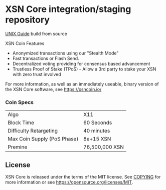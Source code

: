 XSN Core integration/staging repository
===============================

[UNIX Guide](https://github.com/X9Developers/XSN/blob/master/doc/build-unix.md) build from source

XSN Coin Features

- Anonymized transactions using our "Stealth Mode"
- Fast transactions or Flash Send.
- Decentralized voting providing for consensus based advancement
- Trustless Proof of Stake (TPoS) - Allow a 3rd party to stake your XSN with zero trust involved

For more information, as well as an immediately useable, binary version of
the XSN Core software, see https://xsncoin.io/

### Coin Specs
<table>
<tr><td>Algo</td><td>X11</td></tr>
<tr><td>Block Time</td><td>60 Seconds</td></tr>
<tr><td>Difficulty Retargeting</td><td>40 minutes</td></tr>
<tr><td>Max Coin Supply (PoS Phase)</td><td>8e+15 XSN</td></tr>
<tr><td>Premine</td><td>76,500,000 XSN</td></tr>
</table>

License
-------

XSN Core is released under the terms of the MIT license. See [COPYING](COPYING) for more
information or see https://opensource.org/licenses/MIT.

